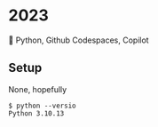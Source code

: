 # 2023

🎁 Python, Github Codespaces, Copilot

## Setup

None, hopefully

```
$ python --versio
Python 3.10.13
```
